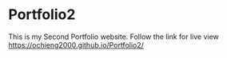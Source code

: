 # Portfolio2
This is my Second Portfolio website.
Follow the link for live view https://ochieng2000.github.io/Portfolio2/
